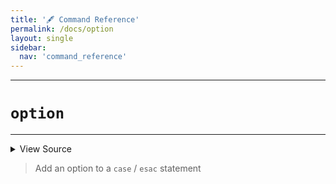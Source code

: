 ```yaml
---
title: '🖋️ Command Reference'
permalink: /docs/option
layout: single
sidebar:
  nav: 'command_reference'
---
```


---

# `option`

---



<details>
  <summary>View Source</summary>

{% highlight sh %}

!fn --shellpen-private writeDSL writeln "$1)"
!fn --shellpen-private writeDSL --push "::"
{% endhighlight %}

</details>



> Add an option to a `case` / `esac` statement







